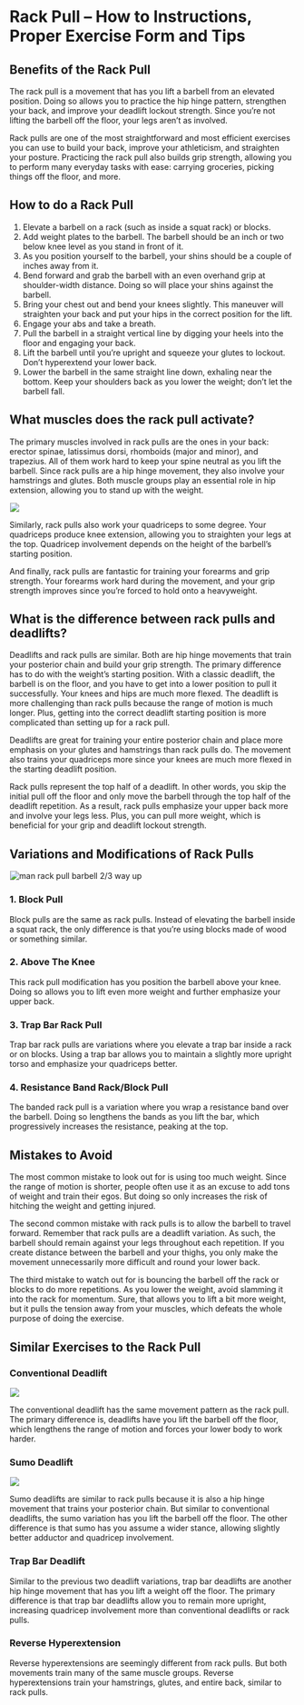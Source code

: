 # Rack Pull – How to Instructions, Proper Exercise Form and Tips

## Benefits of the Rack Pull 

The rack pull is a movement that has you lift a barbell from an elevated position. Doing so allows you to practice the hip hinge pattern, strengthen your back, and improve your deadlift lockout strength. Since you’re not lifting the barbell off the floor, your legs aren’t as involved.

Rack pulls are one of the most straightforward and most efficient exercises you can use to build your back, improve your athleticism, and straighten your posture. Practicing the rack pull also builds grip strength, allowing you to perform many everyday tasks with ease: carrying groceries, picking things off the floor, and more.

## How to do a Rack Pull

  1. Elevate a barbell on a rack (such as inside a squat rack) or blocks. 
  2. Add weight plates to the barbell. The barbell should be an inch or two below knee level as you stand in front of it.
  3. As you position yourself to the barbell, your shins should be a couple of inches away from it.
  4. Bend forward and grab the barbell with an even overhand grip at shoulder-width distance. Doing so will place your shins against the barbell.
  5. Bring your chest out and bend your knees slightly. This maneuver will straighten your back and put your hips in the correct position for the lift.
  6. Engage your abs and take a breath.
  7. Pull the barbell in a straight vertical line by digging your heels into the floor and engaging your back.
  8. Lift the barbell until you’re upright and squeeze your glutes to lockout. Don’t hyperextend your lower back.
  9. Lower the barbell in the same straight line down, exhaling near the bottom. Keep your shoulders back as you lower the weight; don’t let the barbell fall.

## What muscles does the rack pull activate?

The primary muscles involved in rack pulls are the ones in your back: erector spinae, latissimus dorsi, rhomboids (major and minor), and trapezius. All of them work hard to keep your spine neutral as you lift the barbell. Since rack pulls are a hip hinge movement, they also involve your hamstrings and glutes. Both muscle groups play an essential role in hip extension, allowing you to stand up with the weight.

![](data:image/gif;base64,R0lGODlhAQABAAAAACH5BAEKAAEALAAAAAABAAEAAAICTAEAOw==)![](https://www.hevyapp.com/wp-content/uploads/DSC04169-1024x683.jpg)

Similarly, rack pulls also work your quadriceps to some degree. Your quadriceps produce knee extension, allowing you to straighten your legs at the top. Quadricep involvement depends on the height of the barbell’s starting position. 

And finally, rack pulls are fantastic for training your forearms and grip strength. Your forearms work hard during the movement, and your grip strength improves since you’re forced to hold onto a heavyweight.

## What is the difference between rack pulls and deadlifts?

Deadlifts and rack pulls are similar. Both are hip hinge movements that train your posterior chain and build your grip strength. The primary difference has to do with the weight’s starting position. With a classic deadlift, the barbell is on the floor, and you have to get into a lower position to pull it successfully. Your knees and hips are much more flexed. The deadlift is more challenging than rack pulls because the range of motion is much longer. Plus, getting into the correct deadlift starting position is more complicated than setting up for a rack pull.

Deadlifts are great for training your entire posterior chain and place more emphasis on your glutes and hamstrings than rack pulls do. The movement also trains your quadriceps more since your knees are much more flexed in the starting deadlift position.

Rack pulls represent the top half of a deadlift. In other words, you skip the initial pull off the floor and only move the barbell through the top half of the deadlift repetition. As a result, rack pulls emphasize your upper back more and involve your legs less. Plus, you can pull more weight, which is beneficial for your grip and deadlift lockout strength.

## Variations and Modifications of Rack Pulls 

![man rack pull barbell 2/3 way up](data:image/gif;base64,R0lGODlhAQABAAAAACH5BAEKAAEALAAAAAABAAEAAAICTAEAOw==)![man rack pull barbell 2/3 way up](https://www.hevyapp.com/wp-content/uploads/DSC04166-1024x683.jpg)

### 1\. Block Pull

Block pulls are the same as rack pulls. Instead of elevating the barbell inside a squat rack, the only difference is that you’re using blocks made of wood or something similar.

### 2\. Above The Knee

This rack pull modification has you position the barbell above your knee. Doing so allows you to lift even more weight and further emphasize your upper back.

### 3\. Trap Bar Rack Pull

Trap bar rack pulls are variations where you elevate a trap bar inside a rack or on blocks. Using a trap bar allows you to maintain a slightly more upright torso and emphasize your quadriceps better.

### 4\. Resistance Band Rack/Block Pull

The banded rack pull is a variation where you wrap a resistance band over the barbell. Doing so lengthens the bands as you lift the bar, which progressively increases the resistance, peaking at the top.

## Mistakes to Avoid

The most common mistake to look out for is using too much weight. Since the range of motion is shorter, people often use it as an excuse to add tons of weight and train their egos. But doing so only increases the risk of hitching the weight and getting injured.

The second common mistake with rack pulls is to allow the barbell to travel forward. Remember that rack pulls are a deadlift variation. As such, the barbell should remain against your legs throughout each repetition. If you create distance between the barbell and your thighs, you only make the movement unnecessarily more difficult and round your lower back.

The third mistake to watch out for is bouncing the barbell off the rack or blocks to do more repetitions. As you lower the weight, avoid slamming it into the rack for momentum. Sure, that allows you to lift a bit more weight, but it pulls the tension away from your muscles, which defeats the whole purpose of doing the exercise.

## Similar Exercises to the Rack Pull

### Conventional Deadlift

![](data:image/gif;base64,R0lGODlhAQABAAAAACH5BAEKAAEALAAAAAABAAEAAAICTAEAOw==)![](https://www.hevyapp.com/wp-content/uploads/Deadlift-1-1024x709.jpg)

The conventional deadlift has the same movement pattern as the rack pull. The primary difference is, deadlifts have you lift the barbell off the floor, which lengthens the range of motion and forces your lower body to work harder.

### Sumo Deadlift

![](data:image/gif;base64,R0lGODlhAQABAAAAACH5BAEKAAEALAAAAAABAAEAAAICTAEAOw==)![](https://www.hevyapp.com/wp-content/uploads/sumo-deadlift-1-1024x584.jpg)

Sumo deadlifts are similar to rack pulls because it is also a hip hinge movement that trains your posterior chain. But similar to conventional deadlifts, the sumo variation has you lift the barbell off the floor. The other difference is that sumo has you assume a wider stance, allowing slightly better adductor and quadricep involvement.

### Trap Bar Deadlift

Similar to the previous two deadlift variations, trap bar deadlifts are another hip hinge movement that has you lift a weight off the floor. The primary difference is that trap bar deadlifts allow you to remain more upright, increasing quadricep involvement more than conventional deadlifts or rack pulls.

### Reverse Hyperextension

Reverse hyperextensions are seemingly different from rack pulls. But both movements train many of the same muscle groups. Reverse hyperextensions train your hamstrings, glutes, and entire back, similar to rack pulls.